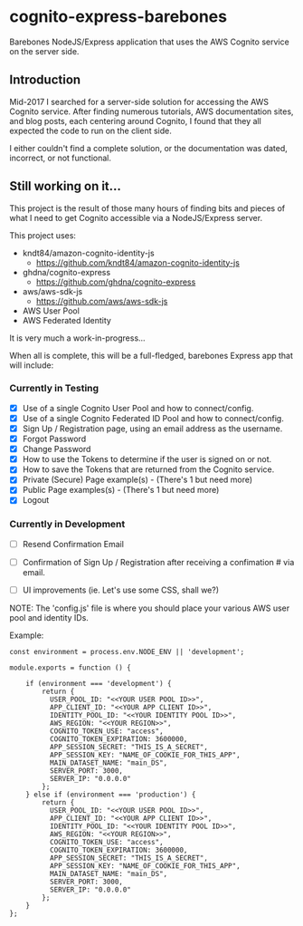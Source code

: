 # cognito-express-barebones

Barebones NodeJS/Express application that uses the AWS Cognito service on the server side.

## Introduction

Mid-2017 I searched for a server-side solution for accessing the AWS Cognito service.  After finding numerous tutorials, AWS documentation sites, and blog posts, each centering around Cognito, I found that they all expected the code to run on the client side.

I either couldn't find a complete solution, or the documentation was dated, incorrect, or not functional.

## Still working on it...

This project is the result of those many hours of finding bits and pieces of what I need to get Cognito accessible via a NodeJS/Express server.

This project uses:

* kndt84/amazon-cognito-identity-js
    * https://github.com/kndt84/amazon-cognito-identity-js
* ghdna/cognito-express     
    * https://github.com/ghdna/cognito-express
* aws/aws-sdk-js
    * https://github.com/aws/aws-sdk-js
* AWS User Pool
* AWS Federated Identity

It is very much a work-in-progress...

When all is complete, this will be a full-fledged, barebones Express app that will include:

### Currently in Testing

- [x] Use of a single Cognito User Pool and how to connect/config. 
- [x] Use of a single Cognito Federated ID Pool and how to connect/config. 
- [x] Sign Up / Registration page, using an email address as the username. 
- [x] Forgot Password 
- [x] Change Password 
- [x] How to use the Tokens to determine if the user is signed on or not. 
- [x] How to save the Tokens that are returned from the Cognito service.
- [x] Private (Secure) Page example(s) - (There's 1 but need more)
- [x] Public Page examples(s) - (There's 1 but need more)
- [x] Logout 

### Currently in Development

- [ ] Resend Confirmation Email
- [ ] Confirmation of Sign Up / Registration after receiving a confimation # via email. 
- [ ] UI improvements (ie.  Let's use some CSS, shall we?)


NOTE: The 'config.js' file is where you should place your various AWS user pool and identity IDs. 

Example:

```
const environment = process.env.NODE_ENV || 'development';

module.exports = function () {

    if (environment === 'development') {
        return {
          USER_POOL_ID: "<<YOUR USER POOL ID>>",
          APP_CLIENT_ID: "<<YOUR APP CLIENT ID>>",
          IDENTITY_POOL_ID: "<<YOUR IDENTITY POOL ID>>",
          AWS_REGION: "<<YOUR REGION>>",
          COGNITO_TOKEN_USE: "access",
          COGNITO_TOKEN_EXPIRATION: 3600000,
          APP_SESSION_SECRET: "THIS_IS_A_SECRET",
          APP_SESSION_KEY: "NAME_OF_COOKIE_FOR_THIS_APP",
          MAIN_DATASET_NAME: "main_DS",
          SERVER_PORT: 3000,
          SERVER_IP: "0.0.0.0"
        };
    } else if (environment === 'production') {
        return {
          USER_POOL_ID: "<<YOUR USER POOL ID>>",
          APP_CLIENT_ID: "<<YOUR APP CLIENT ID>>",
          IDENTITY_POOL_ID: "<<YOUR IDENTITY POOL ID>>",
          AWS_REGION: "<<YOUR REGION>>",
          COGNITO_TOKEN_USE: "access",
          COGNITO_TOKEN_EXPIRATION: 3600000,
          APP_SESSION_SECRET: "THIS_IS_A_SECRET",
          APP_SESSION_KEY: "NAME_OF_COOKIE_FOR_THIS_APP",          
          MAIN_DATASET_NAME: "main_DS",
          SERVER_PORT: 3000,
          SERVER_IP: "0.0.0.0"
        };
    }
};
```

